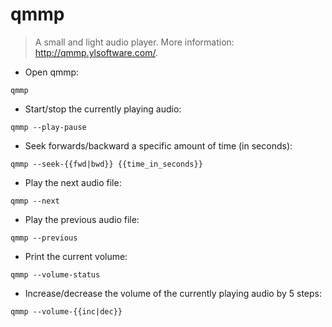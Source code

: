 # qmmp

> A small and light audio player.
> More information: <http://qmmp.ylsoftware.com/>.

- Open qmmp:

`qmmp`

- Start/stop the currently playing audio:

`qmmp --play-pause`

- Seek forwards/backward a specific amount of time (in seconds):

`qmmp --seek-{{fwd|bwd}} {{time_in_seconds}}`

- Play the next audio file:

`qmmp --next`

- Play the previous audio file:

`qmmp --previous`

- Print the current volume:

`qmmp --volume-status`

- Increase/decrease the volume of the currently playing audio by 5 steps:

`qmmp --volume-{{inc|dec}}`
